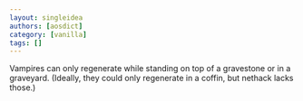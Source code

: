 ```yaml
---
layout: singleidea
authors: [aosdict]
category: [vanilla]
tags: []
---
```

Vampires can only regenerate while standing on top of a gravestone or in a graveyard. (Ideally, they could only regenerate in a coffin, but nethack lacks those.)
